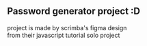 ## Password generator project :D
project is made by scrimba's figma design  
from their javascript tutorial solo project